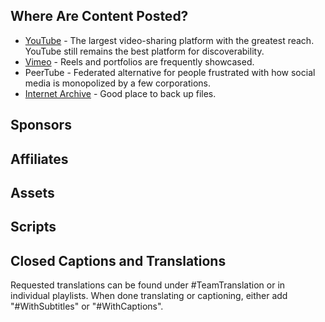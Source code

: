## Where Are Content Posted?
- [YouTube](https://www.youtube.com/@rikaklassen) - The largest video-sharing platform with the greatest reach. YouTube still remains the best platform for discoverability.
- [Vimeo](https://vimeo.com/rikaklassen) - Reels and portfolios are frequently showcased.
- PeerTube - Federated alternative for people frustrated with how social media is monopolized by a few corporations.
- [Internet Archive](https://archive.org/details/@rika_klassen) - Good place to back up files.
## Sponsors
## Affiliates
## Assets
## Scripts
## Closed Captions and Translations
Requested translations can be found under #TeamTranslation or in individual playlists. When done translating or captioning, either add "#WithSubtitles" or "#WithCaptions".
